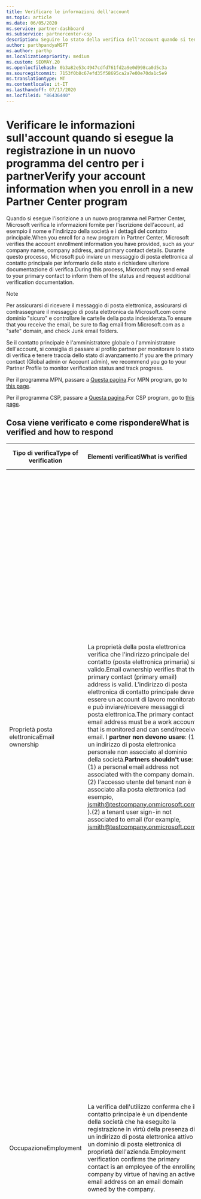 ```yaml
---
title: Verificare le informazioni dell'account
ms.topic: article
ms.date: 06/05/2020
ms.service: partner-dashboard
ms.subservice: partnercenter-csp
description: Seguire lo stato della verifica dell'account quando si tenta di eseguire la registrazione in un nuovo programma per i partner Center. Informazioni su come fornire informazioni aggiuntive, se necessario.
author: parthpandyaMSFT
ms.author: parthp
ms.localizationpriority: medium
ms.custom: SEOMAY.20
ms.openlocfilehash: 0b3a82e53c4947cdfd761fd2a9e0d998ca0d5c3a
ms.sourcegitcommit: 7153f0b8c67efd35f58695ca2a7e00e70da1c5e9
ms.translationtype: MT
ms.contentlocale: it-IT
ms.lasthandoff: 07/17/2020
ms.locfileid: "86436440"
---
```

# <a name="verify-your-account-information-when-you-enroll-in-a-new-partner-center-program"></a><span data-ttu-id="5741d-104">Verificare le informazioni sull'account quando si esegue la registrazione in un nuovo programma del centro per i partner</span><span class="sxs-lookup"><span data-stu-id="5741d-104">Verify your account information when you enroll in a new Partner Center program</span></span>

<span data-ttu-id="5741d-105">Quando si esegue l'iscrizione a un nuovo programma nel Partner Center, Microsoft verifica le informazioni fornite per l'iscrizione dell'account, ad esempio il nome e l'indirizzo della società e i dettagli del contatto principale.</span><span class="sxs-lookup"><span data-stu-id="5741d-105">When you enroll for a new program in Partner Center, Microsoft verifies the account enrollment information you have provided, such as your company name, company address, and primary contact details.</span></span> <span data-ttu-id="5741d-106">Durante questo processo, Microsoft può inviare un messaggio di posta elettronica al contatto principale per informarlo dello stato e richiedere ulteriore documentazione di verifica.</span><span class="sxs-lookup"><span data-stu-id="5741d-106">During this process, Microsoft may send email to your primary contact to inform them of the status and request additional verification documentation.</span></span>

>[!NOTE]
><span data-ttu-id="5741d-107">Per assicurarsi di ricevere il messaggio di posta elettronica, assicurarsi di contrassegnare il messaggio di posta elettronica da Microsoft.com come dominio "sicuro" e controllare le cartelle della posta indesiderata.</span><span class="sxs-lookup"><span data-stu-id="5741d-107">To ensure that you receive the email, be sure to flag email from Microsoft.com as a "safe" domain, and check Junk email folders.</span></span>

<span data-ttu-id="5741d-108">Se il contatto principale è l'amministratore globale o l'amministratore dell'account, si consiglia di passare al profilo partner per monitorare lo stato di verifica e tenere traccia dello stato di avanzamento.</span><span class="sxs-lookup"><span data-stu-id="5741d-108">If you are the primary contact (Global admin or Account admin), we recommend you go to your Partner Profile to monitor verification status and track progress.</span></span>

<span data-ttu-id="5741d-109">Per il programma MPN, passare a [Questa pagina](https://partner.microsoft.com/pcv/accountsettings/connectedpartnerprofile).</span><span class="sxs-lookup"><span data-stu-id="5741d-109">For MPN program, go to [this page](https://partner.microsoft.com/pcv/accountsettings/connectedpartnerprofile).</span></span>

<span data-ttu-id="5741d-110">Per il programma CSP, passare a [Questa pagina](https://partner.microsoft.com/pcv/accountsettings/partnerprofile).</span><span class="sxs-lookup"><span data-stu-id="5741d-110">For CSP program, go to [this page](https://partner.microsoft.com/pcv/accountsettings/partnerprofile).</span></span>


## <a name="what-is-verified-and-how-to-respond"></a><span data-ttu-id="5741d-111">Cosa viene verificato e come rispondere</span><span class="sxs-lookup"><span data-stu-id="5741d-111">What is verified and how to respond</span></span>

|<span data-ttu-id="5741d-112">**Tipo di verifica**</span><span class="sxs-lookup"><span data-stu-id="5741d-112">**Type of verification**</span></span>   |<span data-ttu-id="5741d-113">**Elementi verificati**</span><span class="sxs-lookup"><span data-stu-id="5741d-113">**What is verified**</span></span>   |<span data-ttu-id="5741d-114">**Cosa fare se rifiutato**</span><span class="sxs-lookup"><span data-stu-id="5741d-114">**What to do if rejected**</span></span>   |
|----------------------------|:-----------------------------------|:--------------------------------------|
|<span data-ttu-id="5741d-115">Proprietà posta elettronica</span><span class="sxs-lookup"><span data-stu-id="5741d-115">Email ownership</span></span>   |<span data-ttu-id="5741d-116">La proprietà della posta elettronica verifica che l'indirizzo principale del contatto (posta elettronica primaria) sia valido.</span><span class="sxs-lookup"><span data-stu-id="5741d-116">Email ownership verifies that the primary contact (primary email) address is valid.</span></span> <span data-ttu-id="5741d-117">L'indirizzo di posta elettronica di contatto principale deve essere un account di lavoro monitorato e può inviare/ricevere messaggi di posta elettronica.</span><span class="sxs-lookup"><span data-stu-id="5741d-117">The primary contact email address must be a work account that is monitored and can send/receive email.</span></span> <span data-ttu-id="5741d-118">I **partner non devono usare**: (1) un indirizzo di posta elettronica personale non associato al dominio della società.</span><span class="sxs-lookup"><span data-stu-id="5741d-118">**Partners shouldn't use**: (1) a personal email address not associated with the company domain.</span></span> <span data-ttu-id="5741d-119">(2) l'accesso utente del tenant non è associato alla posta elettronica (ad esempio, jsmith@testcompany.onmicrosoft.com ).</span><span class="sxs-lookup"><span data-stu-id="5741d-119">(2) a tenant user sign-in not associated to email (for example, jsmith@testcompany.onmicrosoft.com).</span></span>  |<span data-ttu-id="5741d-120">Se non si riceve il messaggio di posta elettronica di verifica della proprietà della posta elettronica entro un giorno lavorativo, è possibile richiedere di inviare di nuovo usando i collegamenti seguenti: per [MPN](https://partner.microsoft.com/pcv/accountsettings/connectedpartnerprofile), per [CSP](https://partner.microsoft.com/pcv/accountsettings/partnerprofile).</span><span class="sxs-lookup"><span data-stu-id="5741d-120">If you don't receive the email ownership verification email message within one business day, you can request we resend using the following links: for [MPN](https://partner.microsoft.com/pcv/accountsettings/connectedpartnerprofile), for [CSP](https://partner.microsoft.com/pcv/accountsettings/partnerprofile).</span></span> <span data-ttu-id="5741d-121">Nella pagina profilo fare clic sul collegamento "Invia di nuovo il messaggio di posta elettronica di verifica" per inviare di nuovo il messaggio di posta elettronica a Microsoft.</span><span class="sxs-lookup"><span data-stu-id="5741d-121">In the profile page, click on "Resend verification email" link for Microsoft to resend the email to you.</span></span> <span data-ttu-id="5741d-122">Per assicurarsi che il messaggio di posta elettronica venga ricevuto, assicurarsi di contrassegnare il messaggio di posta elettronica da Microsoft.com come dominio "sicuro" e controllare le cartelle della posta indesiderata.</span><span class="sxs-lookup"><span data-stu-id="5741d-122">To ensure that the email is received, be sure to flag email from Microsoft.com as a "safe" domain, and check Junk email folders.</span></span>|
|<span data-ttu-id="5741d-123">Occupazione</span><span class="sxs-lookup"><span data-stu-id="5741d-123">Employment</span></span> |<span data-ttu-id="5741d-124">La verifica dell'utilizzo conferma che il contatto principale è un dipendente della società che ha eseguito la registrazione in virtù della presenza di un indirizzo di posta elettronica attivo in un dominio di posta elettronica di proprietà dell'azienda.</span><span class="sxs-lookup"><span data-stu-id="5741d-124">Employment verification confirms the primary contact is an employee of the enrolling company by virtue of having an active email address on an email domain owned by the company.</span></span>|<span data-ttu-id="5741d-125">Se la verifica dell'occupazione viene rifiutata, il contatto principale (in genere l'amministratore globale o dell'account) dovrà fornire la documentazione per confermare che il dominio di posta elettronica del contatto è sotto la proprietà del proprio datore di lavoro.</span><span class="sxs-lookup"><span data-stu-id="5741d-125">If employment verification is rejected, the primary contact (normally your Global or Account Admin) will need to provide documentation confirming the contact's email domain is under the ownership of their employer.</span></span> <span data-ttu-id="5741d-126">[Creare un ticket di supporto](https://partner.microsoft.com/dashboard/support/csp/servicerequests/create?stage=2&topicid=c34a5c81-a111-476d-11a4-81c808c37a6b).</span><span class="sxs-lookup"><span data-stu-id="5741d-126">[Create a Support ticket](https://partner.microsoft.com/dashboard/support/csp/servicerequests/create?stage=2&topicid=c34a5c81-a111-476d-11a4-81c808c37a6b).</span></span>|
|<span data-ttu-id="5741d-127">Business</span><span class="sxs-lookup"><span data-stu-id="5741d-127">Business</span></span>   |<span data-ttu-id="5741d-128">La verifica aziendale conferma che la società di registrazione è un'entità aziendale legittima e l'indirizzo usato per la registrazione.</span><span class="sxs-lookup"><span data-stu-id="5741d-128">Business verification confirms that the enrolling company is a legitimate business entity and at the address used for the enrollment.</span></span>|<span data-ttu-id="5741d-129">Se la verifica aziendale ha esito negativo, al contatto principale (in genere l'amministratore globale o dell'account) verrà richiesto di fornire la documentazione ufficiale, ad esempio la registrazione di un'azienda o un certificato di registrazione fiscale o una ricevuta, dal paese principale della società o dal comune che conferma che l'azienda è autorizzata a eseguire le attività con il nome dell'entità e si trova nell'indirizzo di registrazione</span><span class="sxs-lookup"><span data-stu-id="5741d-129">If business verification fails, the primary contact (normally your Global or Account admin) will be asked to provide official documentation, such as a business registration or tax registration certificate or receipt, from the company's home country or municipality confirming that the company is authorized to do business under that entity name and is located at the enrollment address.</span></span> [<span data-ttu-id="5741d-130">Creare un ticket di supporto</span><span class="sxs-lookup"><span data-stu-id="5741d-130">Create a Support ticket</span></span>](https://partner.microsoft.com/dashboard/support/csp/servicerequests/create?stage=2&topicid=52ac28f3-d58f-99d9-9846-3df5a6477c54)|

>[!NOTE]
><span data-ttu-id="5741d-131">Scopri come aggiornare il tuo [profilo aziendale legale (indirizzo)](https://docs.microsoft.com/partner-center/update-your-partner-profile).</span><span class="sxs-lookup"><span data-stu-id="5741d-131">Learn how to update your [Legal Business Profile (address)](https://docs.microsoft.com/partner-center/update-your-partner-profile).</span></span>

## <a name="when-verification-concludes"></a><span data-ttu-id="5741d-132">Alla conclusione della verifica</span><span class="sxs-lookup"><span data-stu-id="5741d-132">When verification concludes</span></span>

<span data-ttu-id="5741d-133">Al termine del processo di verifica, lo stato di verifica della registrazione nella pagina del profilo verrà modificato da "in sospeso" a "autorizzato" e i passaggi del processo con lo stato visualizzato nella pagina scompariranno.</span><span class="sxs-lookup"><span data-stu-id="5741d-133">Once the verification process is complete, the verification status of your enrollment on the profile page will change from "pending" to "authorized," and the process steps with status displayed on that page will disappear.</span></span>
<span data-ttu-id="5741d-134">Il contatto principale riceverà un messaggio di posta elettronica da Microsoft entro pochi giorni lavorativi al termine della verifica.</span><span class="sxs-lookup"><span data-stu-id="5741d-134">The primary contact will receive an email from Microsoft within a few business days after the verification is completed.</span></span> 

<span data-ttu-id="5741d-135">Dopo aver eseguito l'accesso al profilo, se vengono visualizzate **azioni in sospeso**, completare le modifiche necessarie nel modo seguente:</span><span class="sxs-lookup"><span data-stu-id="5741d-135">After signing into your profile, if you see **Pending actions**, complete the necessary changes as follows:</span></span>

- <span data-ttu-id="5741d-136">Per il programma MPN, vedere [qui](https://partner.microsoft.com/pcv/accountsettings/connectedpartnerprofile).</span><span class="sxs-lookup"><span data-stu-id="5741d-136">For MPN program, go [here](https://partner.microsoft.com/pcv/accountsettings/connectedpartnerprofile).</span></span>  
- <span data-ttu-id="5741d-137">Per il programma CSP, fare clic [qui](https://partner.microsoft.com/pcv/accountsettings/partnerprofile).</span><span class="sxs-lookup"><span data-stu-id="5741d-137">For CSP program, go [here](https://partner.microsoft.com/pcv/accountsettings/partnerprofile).</span></span>

<span data-ttu-id="5741d-138">Per assistenza sul completamento di questi passaggi nel centro per i partner, è possibile contattare il team di supporto clienti aprendo un ticket nella sezione supporto del centro per i partner.</span><span class="sxs-lookup"><span data-stu-id="5741d-138">If you need assistance completing these steps in Partner Center, you can contact the partner support team by opening a ticket in the Support section of Partner Center.</span></span>  <span data-ttu-id="5741d-139">Iniziare da [qui](https://partner.microsoft.com/dashboard/support/servicerequests/create?stage=2&topicid=21655de7-7dbb-4927-33a2-f60f45feadf3).</span><span class="sxs-lookup"><span data-stu-id="5741d-139">Start [here](https://partner.microsoft.com/dashboard/support/servicerequests/create?stage=2&topicid=21655de7-7dbb-4927-33a2-f60f45feadf3).</span></span>


